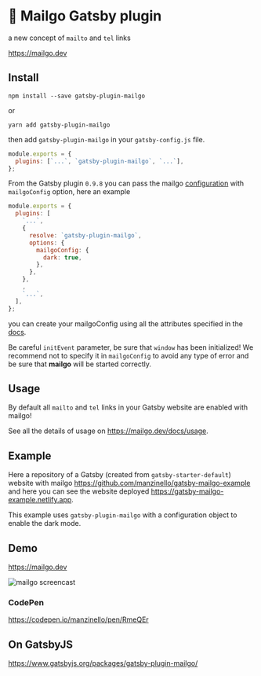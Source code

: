 # 💌 Mailgo Gatsby plugin

a new concept of `mailto` and `tel` links

<https://mailgo.dev>

## Install

```
npm install --save gatsby-plugin-mailgo
```

or

```
yarn add gatsby-plugin-mailgo
```

then add `gatsby-plugin-mailgo` in your `gatsby-config.js` file.

```js
module.exports = {
  plugins: [`...`, `gatsby-plugin-mailgo`, `...`],
};
```

From the Gatsby plugin `0.9.8` you can pass the mailgo [configuration](https://mailgo.dev/docs/configuration) with `mailgoConfig` option, here an example

```js
module.exports = {
  plugins: [
    `...`,
    {
      resolve: `gatsby-plugin-mailgo`,
      options: {
        mailgoConfig: {
          dark: true,
        },
      },
    },
    ,
    `...`,
  ],
};
```

you can create your mailgoConfig using all the attributes specified in the [docs](https://mailgo.dev/docs/configuration).

Be careful `initEvent` parameter, be sure that `window` has been initialized! We recommend not to specify it in `mailgoConfig` to avoid any type of error and be sure that **mailgo** will be started correctly.

## Usage

By default all `mailto` and `tel` links in your Gatsby website are enabled with mailgo!

See all the details of usage on https://mailgo.dev/docs/usage.

## Example

Here a repository of a Gatsby (created from `gatsby-starter-default`) website with mailgo <https://github.com/manzinello/gatsby-mailgo-example> and here you can see the website deployed <https://gatsby-mailgo-example.netlify.app>.

This example uses `gatsby-plugin-mailgo` with a configuration object to enable the dark mode.

## Demo

https://mailgo.dev

![mailgo screencast](https://github.com/manzinello/mailgo/raw/master/assets/video/mailgo.gif)

### CodePen

https://codepen.io/manzinello/pen/RmeQEr

## On GatsbyJS

https://www.gatsbyjs.org/packages/gatsby-plugin-mailgo/
